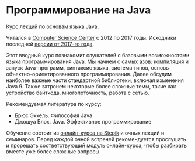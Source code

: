 # Программирование на Java

Курс лекций по основам языка Java.

Читался в [Computer Science Center](https://compscicenter.ru/) с 2012 по 2017 годы.
Исходники последней [версии от 2017-го года](https://compscicenter.ru/courses/java/2017-autumn/).

Этот вводный курс познакомит слушателей с базовыми возможностями языка программирования Java. Мы начнем с самых азов:
компиляция и запуск Java-программ, синтаксис языка, система типов, основы объектно-ориентированного программирования.
Далее обсудим наиболее важные части стандартной библиотеки, включая изменения Java 9. Также затронем некоторые
более сложные темы, такие как устройство байткода, многопоточность, работа с сетью.

Рекомендуемая литература по курсу:
* Брюс Эккель. Философия Java
* Джошуа Блох. Java. Эффективное программирование

Обучение состоит из [онлайн-курса на Stepik](https://stepic.org/course/187/) и очных лекций и семинаров.
Перед каждой очной встречей рекомендуется прослушать и прорешать соответствующий модуль онлайн-курса,
чтобы разбирать вместе уже более сложные вопросы.
